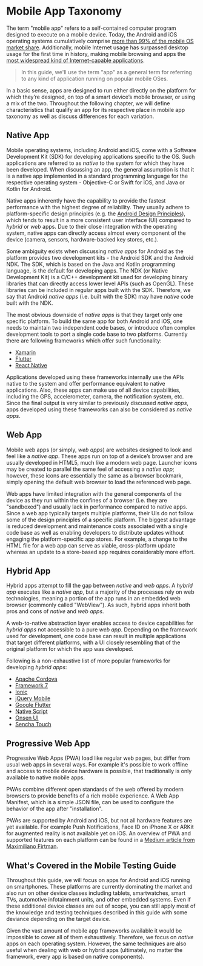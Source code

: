 # Mobile App Taxonomy

The term "mobile app" refers to a self-contained computer program designed to execute on a mobile device. Today, the Android and iOS operating systems cumulatively comprise [more than 99% of the mobile OS market share](https://www.idc.com/promo/smartphone-market-share/os "Smartphone Market Share"). Additionally, mobile Internet usage has surpassed desktop usage for the first time in history, making mobile browsing and apps the [most widespread kind of Internet-capable applications](https://www.idc.com/promo/smartphone-market-share/os "Smartphone Market Share").

> In this guide, we'll use the term "app" as a general term for referring to any kind of application running on popular mobile OSes.

In a basic sense, apps are designed to run either directly on the platform for which they’re designed, on top of a smart device’s mobile browser, or using a mix of the two. Throughout the following chapter, we will define characteristics that qualify an app for its respective place in mobile app taxonomy as well as discuss differences for each variation.

## Native App

Mobile operating systems, including Android and iOS, come with a Software Development Kit (SDK) for developing applications specific to the OS. Such applications are referred to as *native* to the system for which they have been developed. When discussing an app, the general assumption is that it is a native app implemented in a standard programming language for the respective operating system - Objective-C or Swift for iOS, and Java or Kotlin for Android.

Native apps inherently have the capability to provide the fastest performance with the highest degree of reliability. They usually adhere to platform-specific design principles (e.g. the [Android Design Principles](https://developer.android.com/design/get-started/principles.html "Android Design Principles")), which tends to result in a more consistent user interface (UI) compared to *hybrid* or *web* apps. Due to their close integration with the operating system, native apps can directly access almost every component of the device (camera, sensors, hardware-backed key stores, etc.).

Some ambiguity exists when discussing *native apps* for Android as the platform provides two development kits - the Android SDK and the Android NDK. The SDK, which is based on the Java and Kotlin programming language, is the default for developing apps. The NDK (or Native Development Kit) is a C/C++ development kit used for developing binary libraries that can directly access lower level APIs (such as OpenGL). These libraries can be included in regular apps built with the SDK. Therefore, we say that Android *native apps* (i.e. built with the SDK) may have *native* code built with the NDK.

The most obvious downside of *native apps* is that they target only one specific platform. To build the same app for both Android and iOS, one needs to maintain two independent code bases, or introduce often complex development tools to port a single code base to two platforms. Currently there are following frameworks which offer such functionality:

- [Xamarin](https://www.xamarin.com/ "Xamarin")
- [Flutter](https://flutter.dev/ "Flutter")
- [React Native](https://reactnative.dev/ "React Native")

Applications developed using these frameworks internally use the APIs native to the system and offer performance equivalent to native applications. Also, these apps can make use of all device capabilities, including the GPS, accelerometer, camera, the notification system, etc. Since the final output is very similar to previously discussed *native apps*, apps developed using these frameworks can also be considered as *native apps*.

## Web App

Mobile web apps (or simply, *web apps*) are websites designed to look and feel like a *native app*. These apps run on top of a device’s browser and are usually developed in HTML5, much like a modern web page. Launcher icons may be created to parallel the same feel of accessing a *native app*; however, these icons are essentially the same as a browser bookmark, simply opening the default web browser to load the referenced web page.

Web apps have limited integration with the general components of the device as they run within the confines of a browser (i.e. they are "sandboxed") and usually lack in performance compared to native apps. Since a web app typically targets multiple platforms, their UIs do not follow some of the design principles of a specific platform. The biggest advantage is reduced development and maintenance costs associated with a single code base as well as enabling developers to distribute updates without engaging the platform-specific app stores. For example, a change to the HTML file for a web app can serve as viable, cross-platform update whereas an update to a store-based app requires considerably more effort.

## Hybrid App

Hybrid apps attempt to fill the gap between *native* and *web apps*. A *hybrid app* executes like a *native app*, but a majority of the processes rely on web technologies, meaning a portion of the app runs in an embedded web browser (commonly called "WebView"). As such, hybrid apps inherit both pros and cons of *native* and *web apps*.

A web-to-native abstraction layer enables access to device capabilities for *hybrid apps* not accessible to a pure *web app*. Depending on the framework used for development, one code base can result in multiple applications that target different platforms, with a UI closely resembling that of the original platform for which the app was developed.

Following is a non-exhaustive list of more popular frameworks for developing *hybrid apps*:

- [Apache Cordova](https://cordova.apache.org/ "Apache Cordova")
- [Framework 7](https://framework7.io/ "Framework 7")
- [Ionic](https://ionicframework.com/ "Ionic")
- [jQuery Mobile](https://jquerymobile.com/ "jQuery Mobile")
- [Google Flutter](https://flutter.dev/ "Google Flutter")
- [Native Script](https://www.nativescript.org/ "Native Script")
- [Onsen UI](https://onsen.io/ "Onsen UI")
- [Sencha Touch](https://www.sencha.com/products/touch/ "Sencha Touch")

## Progressive Web App

Progressive Web Apps (PWA) load like regular web pages, but differ from usual web apps in several ways. For example it's possible to work offline and access to mobile device hardware is possible, that traditionally is only available to native mobile apps.

PWAs combine different open standards of the web offered by modern browsers to provide benefits of a rich mobile experience. A Web App Manifest, which is a simple JSON file, can be used to configure the behavior of the app after "installation".

PWAs are supported by Android and iOS, but not all hardware features are yet available. For example Push Notifications, Face ID on iPhone X or ARKit for augmented reality is not available yet on iOS. An overview of PWA and supported features on each platform can be found in a [Medium article from Maximiliano Firtman](https://medium.com/@firt/progressive-web-apps-on-ios-are-here-d00430dee3a7 "Progressive Web Apps on iOS are here").

## What's Covered in the Mobile Testing Guide

Throughout this guide, we will focus on apps for Android and iOS running on smartphones. These platforms are currently dominating the market and also run on other device classes including tablets, smartwatches, smart TVs, automotive infotainment units, and other embedded systems. Even if these additional device classes are out of scope, you can still apply most of the knowledge and testing techniques described in this guide with some deviance depending on the target device.

Given the vast amount of mobile app frameworks available it would be impossible to cover all of them exhaustively. Therefore, we focus on *native* apps on each operating system. However, the same techniques are also useful when dealing with web or hybrid apps (ultimately, no matter the framework, every app is based on native components).
